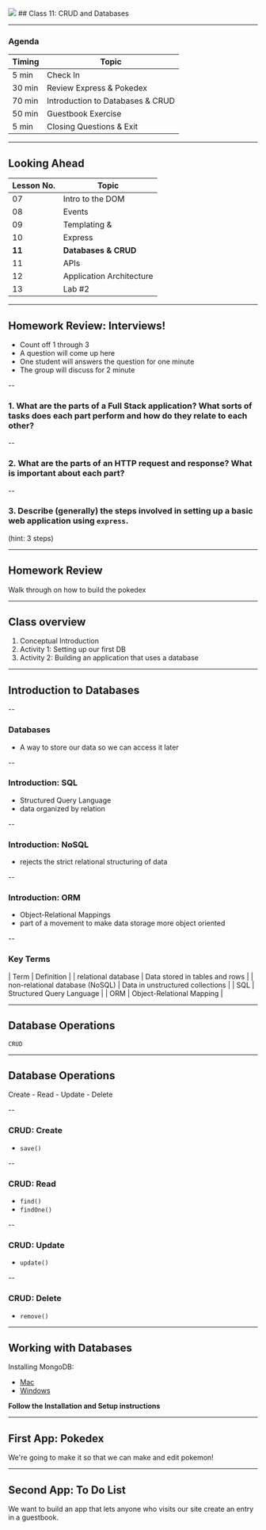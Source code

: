 

<img src="https://upload.wikimedia.org/wikipedia/commons/9/99/Unofficial_JavaScript_logo_2.svg" style="max-width: 100px; border: none; box-shadow: none"/>
## Class 11: CRUD and Databases

---
### Agenda
| Timing | Topic                                    |
| ------ | ---------------------------------------- |
| 5  min | Check In                                 |
| 30 min | Review Express & Pokedex                 |
| 70 min | Introduction to Databases & CRUD         |
| 50 min | Guestbook Exercise                       |
| 5  min | Closing Questions & Exit                 |

---
## Looking Ahead

| Lesson No. |        Topic             |
| ---------- | ------------------------ |
|     07     |   Intro to the DOM       |
|     08     | Events                   |
|     09     | Templating &             |
|     10     | Express                  |
|   **11**   | **Databases & CRUD**     |
|     11     | APIs                     |
|     12     | Application Architecture |
|     13     | Lab #2                   |

---
## Homework Review: Interviews!
- Count off 1 through 3
- A question will come up here
- One student will answers the question for one minute
- The group will discuss for 2 minute


--
### 1. What are the parts of a Full Stack application? What sorts of tasks does each part perform and how do they relate to each other?


--
### 2. What are the parts of an HTTP request and response? What is important about each part?


--
### 3. Describe (generally) the steps involved in setting up a basic web application using `express`.
(hint: 3 steps)

---
## Homework Review
Walk through on how to build the pokedex

---
## Class overview
1. Conceptual Introduction
2. Activity 1: Setting up our first DB
3. Activity 2: Building an application that uses a database

---
## Introduction to Databases

--
### Databases
- A way to store our data so we can access it later

--
### Introduction: SQL
- Structured Query Language
- data organized by relation

--
### Introduction: NoSQL
- rejects the strict relational structuring of data

--
### Introduction: ORM
- Object-Relational Mappings
- part of a movement to make data storage more object oriented

--
### Key Terms
| Term | Definition |
| relational database | Data stored in tables and rows |
| non-relational database (NoSQL) | Data in unstructured collections |
| SQL | Structured Query Language |
| ORM | Object-Relational Mapping |

---
## Database Operations
`CRUD`

---
## Database Operations
Create - Read - Update - Delete

--
### CRUD: Create
- `save()`

--
### CRUD: Read
- `find()`
- `findOne()`

--
### CRUD: Update
- `update()`

--
### CRUD: Delete
- `remove()`

---
## Working with Databases
Installing MongoDB: <br>
- [Mac](https://docs.mongodb.com/manual/tutorial/install-mongodb-on-os-x/)
- [Windows](https://docs.mongodb.com/manual/tutorial/install-mongodb-on-windows/)

__Follow the Installation and Setup instructions__

---
## First App: Pokedex
We're going to make it so that we can make and edit pokemon!

---
## Second App: To Do List
We want to build an app that lets anyone who visits our site create an entry in a guestbook.
